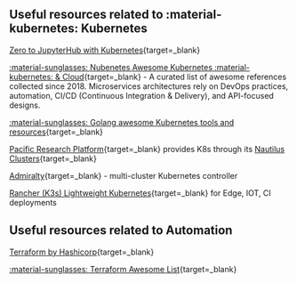 ## Useful resources related to :material-kubernetes: Kubernetes

[Zero to JupyterHub with Kubernetes](https://zero-to-jupyterhub.readthedocs.io/en/stable/index.html){target=_blank}

[:material-sunglasses: Nubenetes Awesome Kubernetes  :material-kubernetes: & Cloud](https://nubenetes.com/){target=_blank} - A curated list of awesome references collected since 2018. Microservices architectures rely on DevOps practices, automation, CI/CD (Continuous Integration & Delivery), and API-focused designs.

[:material-sunglasses: Golang awesome Kubernetes tools and resources](https://golangexample.com/a-curated-list-of-awesome-kubernetes-tools-and-resources/){target=_blank}

[Pacific Research Platform](https://pacificresearchplatform.org/nautilus/){target=_blank} provides K8s through its [Nautilus Clusters](https://ucsd-prp.gitlab.io/){target=_blank}

[Admiralty](https://admiralty.io/){target=_blank} - multi-cluster Kubernetes controller 

[Rancher (K3s) Lightweight Kubernetes](https://rancher.com/docs/k3s/latest/en/){target=_blank} for Edge, IOT, CI deployments

## Useful resources related to Automation

[Terraform by Hashicorp](https://www.terraform.io/){target=_blank}

[:material-sunglasses: Terraform Awesome List](https://www.trackawesomelist.com/shuaibiyy/awesome-terraform/readme){target=_blank}


